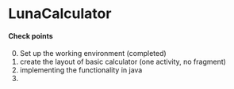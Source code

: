 # LunaCalculator

#### Check points

0. Set up the working environment (completed)
1. create the layout of basic calculator (one activity, no fragment)
2. implementing the functionality in java
3. 

